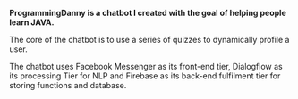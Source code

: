 **ProgrammingDanny is a chatbot I created with the goal of helping people learn JAVA.**

The core of the chatbot is to use a series of quizzes to dynamically profile a user.

The chatbot uses Facebook Messenger as its front-end tier, Dialogflow as its processing Tier for NLP and Firebase as its back-end fulfilment tier for storing functions and database.

